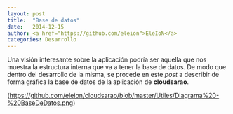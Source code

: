 ```yaml
---
layout: post
title:  "Base de datos"
date:   2014-12-15
author: <a href="https://github.com/eleion">EleIoN</a>
categories: Desarrollo
---
```


Una visión interesante sobre la aplicación podría ser aquella que nos muestra la estructura interna que va a tener la base de datos. De modo que dentro del desarrollo de la misma, se procede en este *post* a describir de forma gráfica la base de datos de la aplicación de **cloudsarao**.

(https://github.com/eleion/cloudsarao/blob/master/Utiles/Diagrama%20-%20BaseDeDatos.png)
